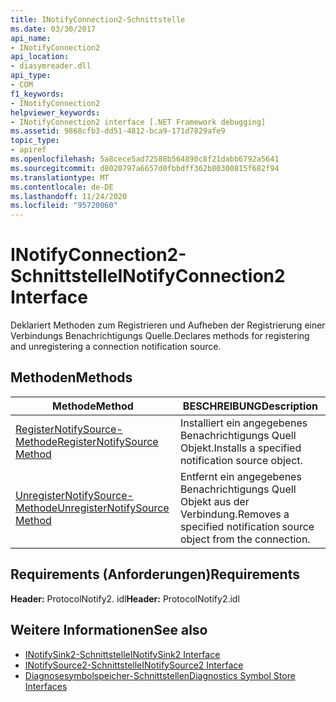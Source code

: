 ```yaml
---
title: INotifyConnection2-Schnittstelle
ms.date: 03/30/2017
api_name:
- INotifyConnection2
api_location:
- diasymreader.dll
api_type:
- COM
f1_keywords:
- INotifyConnection2
helpviewer_keywords:
- INotifyConnection2 interface [.NET Framework debugging]
ms.assetid: 9868cfb3-dd51-4812-bca9-171d7829afe9
topic_type:
- apiref
ms.openlocfilehash: 5a8cece5ad72588b564890c8f21dabb6792a5641
ms.sourcegitcommit: d8020797a6657d0fbbdff362b80300815f682f94
ms.translationtype: MT
ms.contentlocale: de-DE
ms.lasthandoff: 11/24/2020
ms.locfileid: "95720060"
---
```

# <a name="inotifyconnection2-interface"></a><span data-ttu-id="8e597-102">INotifyConnection2-Schnittstelle</span><span class="sxs-lookup"><span data-stu-id="8e597-102">INotifyConnection2 Interface</span></span>

<span data-ttu-id="8e597-103">Deklariert Methoden zum Registrieren und Aufheben der Registrierung einer Verbindungs Benachrichtigungs Quelle.</span><span class="sxs-lookup"><span data-stu-id="8e597-103">Declares methods for registering and unregistering a connection notification source.</span></span>  
  
## <a name="methods"></a><span data-ttu-id="8e597-104">Methoden</span><span class="sxs-lookup"><span data-stu-id="8e597-104">Methods</span></span>  
  
|<span data-ttu-id="8e597-105">Methode</span><span class="sxs-lookup"><span data-stu-id="8e597-105">Method</span></span>|<span data-ttu-id="8e597-106">BESCHREIBUNG</span><span class="sxs-lookup"><span data-stu-id="8e597-106">Description</span></span>|  
|------------|-----------------|  
|[<span data-ttu-id="8e597-107">RegisterNotifySource-Methode</span><span class="sxs-lookup"><span data-stu-id="8e597-107">RegisterNotifySource Method</span></span>](inotifyconnection2-registernotifysource-method.md)|<span data-ttu-id="8e597-108">Installiert ein angegebenes Benachrichtigungs Quell Objekt.</span><span class="sxs-lookup"><span data-stu-id="8e597-108">Installs a specified notification source object.</span></span>|  
|[<span data-ttu-id="8e597-109">UnregisterNotifySource-Methode</span><span class="sxs-lookup"><span data-stu-id="8e597-109">UnregisterNotifySource Method</span></span>](inotifyconnection2-unregisternotifysource-method.md)|<span data-ttu-id="8e597-110">Entfernt ein angegebenes Benachrichtigungs Quell Objekt aus der Verbindung.</span><span class="sxs-lookup"><span data-stu-id="8e597-110">Removes a specified notification source object from the connection.</span></span>|  
  
## <a name="requirements"></a><span data-ttu-id="8e597-111">Requirements (Anforderungen)</span><span class="sxs-lookup"><span data-stu-id="8e597-111">Requirements</span></span>  

 <span data-ttu-id="8e597-112">**Header:** ProtocolNotify2. idl</span><span class="sxs-lookup"><span data-stu-id="8e597-112">**Header:** ProtocolNotify2.idl</span></span>  
  
## <a name="see-also"></a><span data-ttu-id="8e597-113">Weitere Informationen</span><span class="sxs-lookup"><span data-stu-id="8e597-113">See also</span></span>

- [<span data-ttu-id="8e597-114">INotifySink2-Schnittstelle</span><span class="sxs-lookup"><span data-stu-id="8e597-114">INotifySink2 Interface</span></span>](inotifysink2-interface.md)
- [<span data-ttu-id="8e597-115">INotifySource2-Schnittstelle</span><span class="sxs-lookup"><span data-stu-id="8e597-115">INotifySource2 Interface</span></span>](inotifysource2-interface.md)
- [<span data-ttu-id="8e597-116">Diagnosesymbolspeicher-Schnittstellen</span><span class="sxs-lookup"><span data-stu-id="8e597-116">Diagnostics Symbol Store Interfaces</span></span>](diagnostics-symbol-store-interfaces.md)
